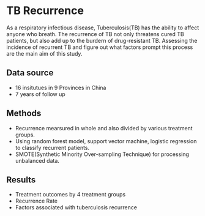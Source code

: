 # TB Recurrence
As a respiratory infectious disease, Tuberculosis(TB) has the ability to affect anyone who breath. 
The recurrence of TB not only threatens cured TB patients, but also add up to the burdern of drug-resistant TB. 
Assessing the incidence of recurrent TB and figure out what factors prompt this process are the main aim of this study.

## Data source
- 16 insitutues in 9 Provinces in China
- 7 years of follow up

## Methods
- Recurrence mearsured in whole and also divided by various treatment groups.
- Using random forest model, support vector machine, logistic regression to classify recurrent patients.
- SMOTE(Synthetic Minority Over-sampling Technique) for processing unbalanced data.

## Results
- Treatment outcomes by 4 treatment groups
- Recurrence Rate
- Factors associated with tuberculosis recurrence 
